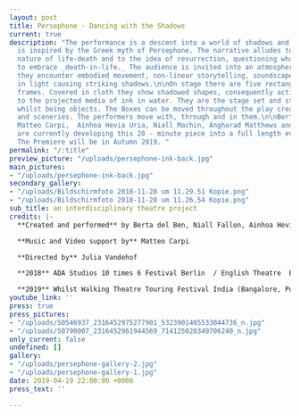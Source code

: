 ```yaml
---
layout: post
title: Persephone - Dancing with the Shadows
current: true
description: "The performance is a descent into a world of shadows and phantoms and
  is inspired by the Greek myth of Persephone. The narrative alludes to the cyclical
  nature of life-death and to the idea of resurrection, questioning what it means
  to embrace _death-in-life._ The audience is invited into an atmospheric world where
  they encounter embodied movement, non-linear storytelling, soundscape and shapes
  in light causing striking shadows.\n\nOn stage there are five rectangular wooden
  frames. Covered in cloth they show shadowed shapes, consequently acting as a backdrop
  to the projected media of ink in water. They are the stage set and stage partners
  whilst being objects. The Boxes can be moved throughout the play creating images
  and sceneries. The performers move with, through and in them.\n\nBerta del Ben,
  Matteo Carpi,  Ainhoa Hevia Uria, Niall Machin, Angharad Matthews and Julia Vandehof
  are currently developing this 20 - minute piece into a full length evening Performance.
  The Premiere will be in Autumn 2019. "
permalink: "/:title"
preview_picture: "/uploads/persephone-ink-back.jpg"
main_pictures:
- "/uploads/persephone-ink-back.jpg"
secondary_gallery:
- "/uploads/Bildschirmfoto 2018-11-28 um 11.29.51 Kopie.png"
- "/uploads/Bildschirmfoto 2018-11-28 um 11.26.54 Kopie.png"
sub_title: an interdisciplinary theatre project
credits: |-
  **Created and performed** by Berta del Ben, Niall Fallon, Ainhoa Hevia Uria, Angharad Matthews, Julia Vandehof

  **Music and Video support by** Matteo Carpi

  **Directed by** Julia Vandehof

  **2018** ADA Studios 10 times 6 Festival Berlin  / English Theatre  Expat Explore Festival Berlin

  **2019** Whilst Walking Theatre Touring Festival India (Bangalore, Pune, Mumbai, Agra, Kalkutta)
youtube_link: ''
press: true
press_pictures:
- "/uploads/50546937_2316452975277901_5323901405533044736_n.jpg"
- "/uploads/50790007_2316452961944569_714125028349706240_n.jpg"
only_current: false
undefined: []
gallery:
- "/uploads/persephone-gallery-2.jpg"
- "/uploads/persephone-gallery-1.jpg"
date: 2019-04-19 22:00:00 +0000
press_text: ''

---
```


